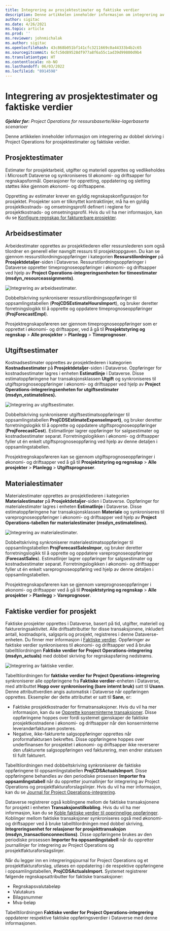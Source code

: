```yaml
---
title: Integrering av prosjektestimater og faktiske verdier
description: Denne artikkelen inneholder informasjon om integrering av dobbel skriving i Project Operations for prosjektestimater og faktiske verdier.
author: sigitac
ms.date: 4/26/2021
ms.topic: article
ms.prod: ''
ms.reviewer: johnmichalak
ms.author: sigitac
ms.openlocfilehash: 43c868b051bf141cfc3211669c0a44333b4b2c65
ms.sourcegitcommit: 6cfc50d89528df977a8f6a55c1ad39d99800d9b4
ms.translationtype: HT
ms.contentlocale: nb-NO
ms.lasthandoff: 06/03/2022
ms.locfileid: "8914598"
---
```

# <a name="project-estimates-and-actuals-integration"></a>Integrering av prosjektestimater og faktiske verdier

_**Gjelder for:** Project Operations for ressursbaserte/ikke-lagerbaserte scenarioer_

Denne artikkelen inneholder informasjon om integrering av dobbel skriving i Project Operations for prosjektestimater og faktiske verdier.

## <a name="project-estimates"></a>Prosjektestimater

Estimater for prosjektarbeid, utgifter og materiell opprettes og vedlikeholdes i Microsoft Dataverse og synkroniseres til økonomi- og driftsapper for regnskapsformål. Operasjoner for oppretting, oppdatering og sletting støttes ikke gjennom økonomi- og driftsappene.

Oppretting av estimater krever en gyldig regnskapskonfigurasjon for prosjektet. Prosjekter som er tilknyttet kontraktlinjer, må ha en gyldig prosjektkostnads- og omsetningsprofil definert i reglene for prosjektkostnads- og omsetningsprofil. Hvis du vil ha mer informasjon, kan du se [Konfigure regnskap for fakturerbare prosjekter](../project-accounting/configure-accounting-billable-projects.md#configure-project-cost-and-revenue-profile-rules).

## <a name="labor-estimates"></a>Arbeidsestimater

Arbeidestimater opprettes av prosjektlederen eller ressurslederen som også tilordner en generell eller navngitt ressurs til prosjektoppgaven. Du kan se gjennom ressurstilordningsoppføringer i kategorien **Ressurstilordninger** på **Prosjektdetaljer**-siden i Dataverse. Ressurstilordningsoppføringer i Dataverse oppretter timeprognoseoppføringer i økonomi- og driftsapper ved hjelp av **Project Operations-integreringsenheten for timeestimater (msdyn\_resourceassignments)**.

   ![Integrering av arbeidsestimater.](./Media/DW4LaborEstimates.png)

Dobbeltskriving synkroniserer ressurstilordningsoppføringer til oppsamlingstabellen (**ProjCDSEstimateHoursImport**), og bruker deretter forretningslogikk til å opprette og oppdatere timeprognoseoppføringer (**ProjForecastEmpl**).

Prosjektregnskapsføreren ser gjennom timeprognoseoppføringer som er opprettet i økonomi- og driftsapper, ved å gå til **Prosjektstyring og regnskap** > **Alle prosjekter** > **Planlegg** > **Timeprognoser**.

## <a name="expense-estimates"></a>Utgiftsestimater

Kostnadsestimater opprettes av prosjektlederen i kategorien **Kostnadsestimater** på **Prosjektdetaljer**-siden i Dataverse. Oppføringer for kostnadsestimater lagres i enheten **Estimatlinje** i Dataverse. Disse estimatoppføringene har transaksjonsklassen **Utgift** og synkroniseres til utgiftsprognoseoppføringer i økonomi- og driftsapper ved hjelp av **Project Operations-integreringsenheten for utgiftsestimater (msdyn\_estimatelines).**

   ![Integrering av utgiftsestimater.](./Media/DW4ExpenseEstimates.png)

Dobbeltskriving synkroniserer utgiftsestimatsoppføringer til oppsamlingstabellen **ProjCDSEstimateExpenseImport)**, og bruker deretter forretningslogikk til å opprette og oppdatere utgiftsprognoseoppføringer (**ProjForecastCost**). Estimatlinjer lagrer oppføringer for salgsestimater og kostnadsestimater separat. Forretningslogikken i økonomi- og driftsapper fyller ut én enkelt utgiftsprognoseoppføring ved hjelp av denne detaljen i oppsamlingstabellen.

Prosjektregnskapsføreren kan se gjennom utgiftsprognoseoppføringer i økonomi- og driftsapper ved å gå til **Prosjektstyring og regnskap** > **Alle prosjekter** > **Planlegg** > **Utgiftsprognoser**.

## <a name="material-estimates"></a>Materialestimater

Materialestimater opprettes av prosjektlederen i kategorien **Materialestimater** på **Prosjektdetaljer**-siden i Dataverse. Oppføringer for materialestimater lagres i enheten **Estimatlinje** i Dataverse. Disse estimatoppføringene har transaksjonsklassen **Materiale** og synkroniseres til vareprognoseoppføringer i økonomi- og driftsapper ved hjelp av **Project Operations-tabellen for materialestimater (msdyn\_estimatelines).**

   ![Integrering av materialestimater.](./Media/DW4MaterialEstimates.png)

Dobbeltskriving synkroniserer materialestimatsoppføringer til oppsamlingstabellen **ProjForecastSalesImpor**, og bruker deretter forretningslogikk til å opprette og oppdatere vareprognoseoppføringer (**ForecastSales**). Estimatlinjer lagrer oppføringer for salgsestimater og kostnadsestimater separat. Forretningslogikken i økonomi- og driftsapper fyller ut én enkelt vareprognoseoppføring ved hjelp av denne detaljen i oppsamlingstabellen.

Prosjektregnskapsføreren kan se gjennom vareprognoseoppføringer i økonomi- og driftsapper ved å gå til **Prosjektstyring og regnskap** > **Alle prosjekter** > **Planlegg** > **Vareprognoser**.

## <a name="project-actuals"></a>Faktiske verdier for prosjekt

Faktiske prosjekter opprettes i Dataverse, basert på tid, utgifter, materiell og faktureringsaktivitet. Alle driftsattributter for disse transaksjonene, inkludert antall, kostnadspris, salgspris og prosjekt, registreres i denne Dataverse-enheten. Du finner mer informasjon i [Faktiske verdier](../actuals/actuals-overview.md). Oppføringer av faktiske verdier synkroniseres til økonomi- og driftsapper ved å bruke tabelltilordningen **Faktiske verdier for Project Operations-integrering (msdyn\_actuals)** med dobbel skriving for regnskapsføring nedstrøms.

   ![Integrering av faktiske verdier.](./Media/DW4Actuals.png)

Tabelltilordningen for **faktiske verdier for Project Operations-integrering** synkroniserer alle oppføringene fra **Faktiske verdier**-enheten i Dataverse, med attributtet **Hopp over synkronisering (bare internt bruk)** satt til **Usann**. Denne attributtverdien angis automatisk i Dataverse når oppføringen opprettes. Eksempler der dette attributtet er satt til **Sann**, er:

  - Faktiske prosjektkostnader for firmatransaksjoner. Hvis du vil ha mer informasjon, kan du se [Opprette konserninterne transaksjoner](../project-accounting/create-intercompany-transactions.md). Disse oppføringene hoppes over fordi systemet gjenskaper de faktiske prosjektkostnadene i økonomi- og driftsapper når den konserninterne leverandørfakturaen posteres.
  - Negative, ikke-fakturerte salgsoppføringer opprettes når proformafakturaen bekreftes. Disse oppføringene hoppes over underfinansen for prosjektet i økonomi- og driftsapper ikke reverserer den ufakturerte salgsoppføringen ved fakturering, men endrer statusen til fullt fakturert.

Tabelltilordningen med dobbeltskriving synkroniserer de faktiske oppføringene til oppsamlingstabellen **ProjCDSActualsImport**. Disse oppføringene behandles av den periodiske prosessen **Importer fra oppsamlingstabell** når du oppretter journallinjer for integrering av Project Operations og prosjektfakturaforslagslinjer. Hvis du vil ha mer informasjon, kan du se [Journal for Project Operations-integrering](../project-accounting/project-operations-integration-journal.md).

Dataverse registrerer også koblingene mellom de faktiske transaksjonene for prosjekt i enheten **Transaksjonstilkobling**. Hvis du vil ha mer informasjon, kan du se [Koble faktiske verdier til opprinnelige oppføringer](../actuals/linkingactuals.md). Koblinger mellom faktiske transaksjoner synkroniseres også med økonomi- og driftsapper ved å bruke tabelltilordningen med dobbel skriving, **Integreringsenhet for relasjoner for prosjekttransaksjon (msdyn\_transactionconnections)**. Disse oppføringene brukes av den periodiske prosessen **Importer fra oppsamlingstabell** når du oppretter journallinjer for integrering av Project Operations og prosjektfakturaforslagslinjer.

Når du legger inn en integreringsjournal for Project Operations og et prosjektfakturaforslag, utløses en oppdatering i de respektive oppføringene i oppsamlingstabellen, **ProjCDSActualsImport**. Systemet registrerer følgende regnskapsattributter for faktiske transaksjoner:

- Regnskapsvalutabeløp
- Valutakurs
- Bilagsnummer
- Mva-beløp

Tabelltilordningen **Faktiske verdier for Project Operations-integrering** oppdaterer respektive faktiske oppføringsverdier i Dataverse med denne informasjonen.
